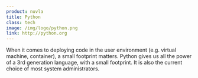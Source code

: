 ```yaml
---
product: nuvla
title: Python
class: tech
image: /img/logo/python.png
link: http://python.org
---
```


When it comes to deploying code in the user environment (e.g. virtual machine, container), a small footprint matters. Python gives us all the power of a 3rd generation language, with a small footprint.  It is also the current choice of most system administrators.

